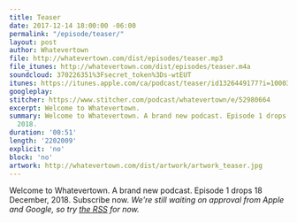 ```yaml
---
title: Teaser
date: 2017-12-14 18:00:00 -06:00
permalink: "/episode/teaser/"
layout: post
author: Whatevertown
file: http://whatevertown.com/dist/episodes/teaser.mp3
file_itunes: http://whatevertown.com/dist/episodes/teaser.m4a
soundcloud: 370226351%3Fsecret_token%3Ds-wtEUT
itunes: https://itunes.apple.com/ca/podcast/teaser/id1326449177?i=1000397680895&mt=2
googleplay: 
stitcher: https://www.stitcher.com/podcast/whatevertown/e/52980664
excerpt: Welcome to Whatevertown.
summary: Welcome to Whatevertown. A brand new podcast. Episode 1 drops 18 December,
  2018.
duration: '00:51'
length: '2202009'
explicit: 'no'
block: 'no'
artwork: http://whatevertown.com/dist/artwork/artwork_teaser.jpg
---
```


Welcome to Whatevertown. A brand new podcast. Episode 1 drops 18 December, 2018. Subscribe now. *We're still waiting on approval from Apple and Google, so try [the RSS](http://whatevertown.com/podcast.rss) for now.*
